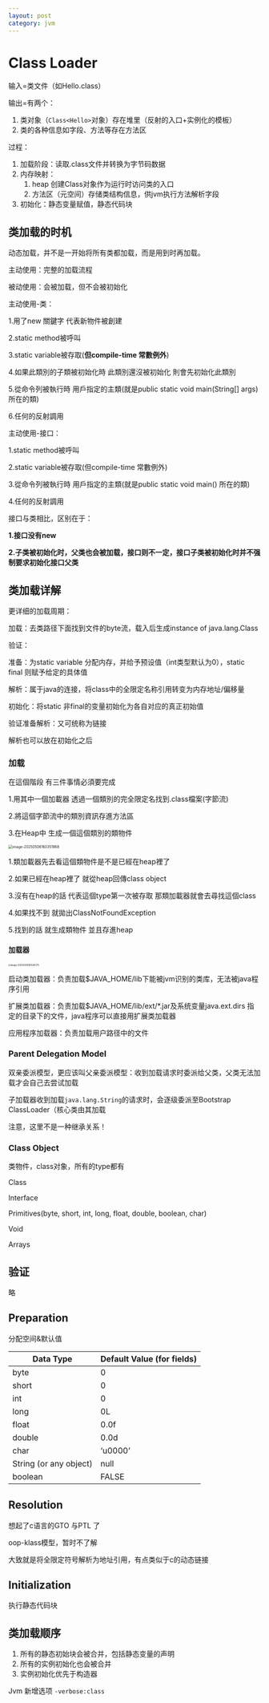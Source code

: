```yaml
---
layout: post
category: jvm
---
```




# Class Loader

输入=类文件（如Hello.class）

输出=有两个：

1. 类对象（`Class<Hello>`对象）存在堆里（反射的入口+实例化的模板）
2. 类的各种信息如字段、方法等存在方法区



过程：

1. 加载阶段：读取.class文件并转换为字节码数据
2. 内存映射：
   1. heap 创建Class对象作为运行时访问类的入口
   2. 方法区（元空间）存储类结构信息，供jvm执行方法解析字段
3. 初始化：静态变量赋值，静态代码块





## 类加载的时机

动态加载，并不是一开始将所有类都加载，而是用到时再加载。

主动使用：完整的加载流程

被动使用：会被加载，但不会被初始化



主动使用-类：

1.用了new 關鍵字 代表新物件被創建

2.static method被呼叫

3.static variable被存取(**但compile-time 常數例外**)

4.如果此類別的子類被初始化時 此類別還沒被初始化 則會先初始化此類別

5.從命令列被執行時 用戶指定的主類(就是public static void main(String[] args) 所在的類)

6.任何的反射調用

主动使用-接口：

1.static method被呼叫

2.static variable被存取(但compile-time 常數例外)

3.從命令列被執行時 用戶指定的主類(就是public static void main() 所在的類)

4.任何的反射調用



接口与类相比，区别在于：

**1.接口没有new**

**2.子类被初始化时，父类也会被加载，接口则不一定，接口子类被初始化时并不强制要求初始化接口父类**





## 类加载详解

更详细的加载周期：

加载：去类路径下面找到文件的byte流，载入后生成instance of java.lang.Class

验证：

准备：为static variable 分配内存，并给予预设值（int类型默认为0），static final 则赋予给定的具体值

解析：属于java的连接，将class中的全限定名称引用转变为内存地址/偏移量

初始化：将static 非final的变量初始化为各自对应的真正初始值



验证准备解析：又可统称为链接

解析也可以放在初始化之后





### 加载

在這個階段 有三件事情必須要完成

1.用其中一個加載器 透過一個類別的完全限定名找到.class檔案(字節流)

2.將這個字節流中的類別資訊存進方法區

3.在Heap中 生成一個這個類別的類物件



<img src="https://cdn.jsdelivr.net/gh/liaozk-wiki/md_img/md/image-20250506160351868.png" alt="image-20250506160351868" style="zoom:50%;" />

1.類加載器先去看這個類物件是不是已經在heap裡了

2.如果已經在heap裡了 就從heap回傳class object

3.沒有在heap的話 代表這個type第一次被存取 那類加載器就會去尋找這個class

4.如果找不到 就拋出ClassNotFoundException

5.找到的話 就生成類物件 並且存進heap



#### 加载器

<img src="https://cdn.jsdelivr.net/gh/liaozk-wiki/md_img/md/image-20250506160546375.png" alt="image-20250506160546375" style="zoom:30%;" />



启动类加载器：负责加载$JAVA_HOME/lib下能被jvm识别的类库，无法被java程序引用

扩展类加载器：负责加载$JAVA_HOME/lib/ext/*.jar及系统变量java.ext.dirs 指定的目录下的文件，java程序可以直接用扩展类加载器

应用程序加载器：负责加载用户路径中的文件



### Parent Delegation Model

双亲委派模型，更应该叫父亲委派模型：收到加载请求时委派给父类，父类无法加载才会自己去尝试加载

子加载器收到加载`java.lang.String`的请求时，会逐级委派至Bootstrap ClassLoader（核心类由其加载

注意，这里不是一种继承关系！











### Class Object

类物件，class对象，所有的type都有

Class

Interface

Primitives(byte, short, int, long, float, double, boolean, char)

Void

Arrays





## 验证

略



## Preparation

分配空间&默认值

| Data Type              | Default Value (for fields) |
| ---------------------- | -------------------------- |
| byte                   | 0                          |
| short                  | 0                          |
| int                    | 0                          |
| long                   | 0L                         |
| float                  | 0.0f                       |
| double                 | 0.0d                       |
| char                   | ‘u0000’                    |
| String (or any object) | null                       |
| boolean                | FALSE                      |





## Resolution

想起了c语言的GTO 与PTL 了

oop-klass模型，暂时不了解

大致就是将全限定符号解析为地址引用，有点类似于c的动态链接



## Initialization



执行静态代码块



## 类加载顺序

1. 所有的静态初始块会被合并，包括静态变量的声明
2. 所有的实例初始化也会被合并
3. 实例初始化优先于构造器



Jvm 新增选项 `-verbose:class`

